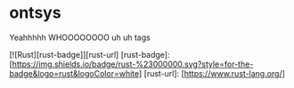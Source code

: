 # ontsys
Yeahhhhh WHOOOOOOOO uh uh tags

[![Rust][rust-badge]][rust-url]
[rust-badge]: [https://img.shields.io/badge/rust-%23000000.svg?style=for-the-badge&logo=rust&logoColor=white]
[rust-url]: [https://www.rust-lang.org/]
